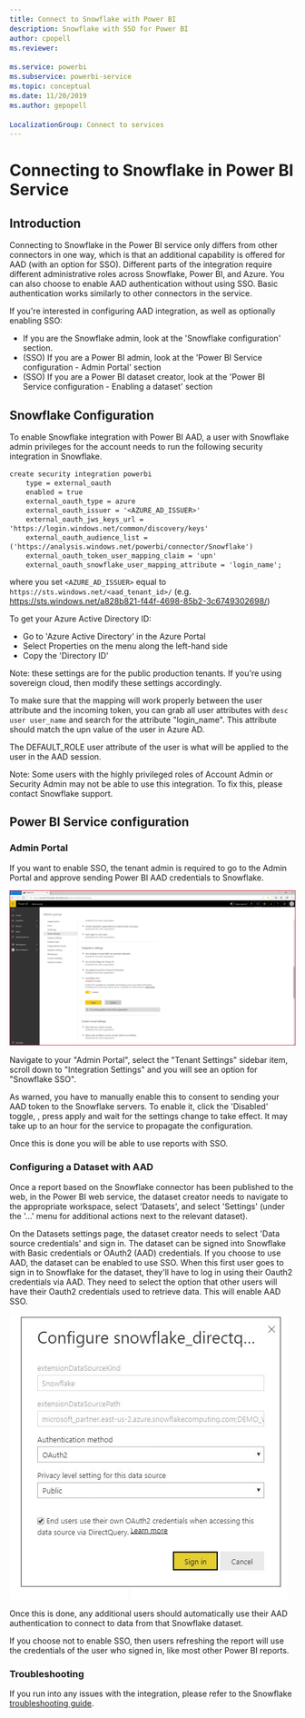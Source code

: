 ```yaml
---
title: Connect to Snowflake with Power BI
description: Snowflake with SSO for Power BI
author: cpopell
ms.reviewer: 

ms.service: powerbi
ms.subservice: powerbi-service
ms.topic: conceptual
ms.date: 11/20/2019
ms.author: gepopell

LocalizationGroup: Connect to services
---
```

#  Connecting to Snowflake in Power BI Service

## Introduction

Connecting to Snowflake in the Power BI service only differs from other connectors in one way, which is that an additional capability is offered for AAD (with an option for SSO). Different parts of the integration require different administrative roles across Snowflake, Power BI, and Azure. You can also choose to enable AAD authentication without using SSO. Basic authentication works similarly to other connectors in the service.

If you're interested in configuring AAD integration, as well as optionally enabling SSO:
* If you are the Snowflake admin, look at the 'Snowflake configuration' section.
* (SSO) If you are a Power BI admin, look at the 'Power BI Service configuration - Admin Portal' section
* (SSO) If you are a Power BI dataset creator, look at the 'Power BI Service configuration - Enabling a dataset' section

## Snowflake Configuration

To enable  Snowflake  integration with Power BI AAD, a user with  Snowflake  admin privileges for the account needs to run the following security integration in  Snowflake.

```
create security integration powerbi
    type = external_oauth
    enabled = true
    external_oauth_type = azure
    external_oauth_issuer = '<AZURE_AD_ISSUER>'
    external_oauth_jws_keys_url = 'https://login.windows.net/common/discovery/keys'
    external_oauth_audience_list = ('https://analysis.windows.net/powerbi/connector/Snowflake')
    external_oauth_token_user_mapping_claim = 'upn'
    external_oauth_snowflake_user_mapping_attribute = 'login_name';
```
where you set ```<AZURE_AD_ISSUER>``` equal to ```https://sts.windows.net/<aad_tenant_id>/``` (e.g. https://sts.windows.net/a828b821-f44f-4698-85b2-3c6749302698/)

To get your Azure Active Directory ID:
* Go to 'Azure Active Directory' in the Azure Portal
* Select Properties on the menu along the left-hand side
* Copy the 'Directory ID'

Note: these settings are for the public production tenants. If you're using sovereign cloud, then modify these settings accordingly.

To make sure that the mapping will work properly between the user attribute and the incoming token, you can grab all user attributes with ```desc user user_name``` and search for the attribute "login_name". This attribute should match the upn value of the user in Azure AD.

The DEFAULT_ROLE user attribute of the user is what will be applied to the user in the AAD session.

Note: Some users with the highly privileged roles of Account Admin or Security Admin may not be able to use this integration. To fix this, please contact  Snowflake  support.

## Power BI Service configuration

### Admin Portal

If you want to enable SSO, the tenant admin is required to go to the Admin Portal and approve sending Power BI AAD credentials to  Snowflake.

![Tenant admin setting for Snowflake SSO](media/service-connect-snowflake/snowflakessotenant.png)

Navigate to your "Admin Portal", select the "Tenant Settings" sidebar item, scroll down to "Integration Settings" and you will see an option for "Snowflake  SSO".

As warned, you have to manually enable this to consent to sending your AAD token to the  Snowflake  servers. To enable it, click the 'Disabled' toggle, , press apply and wait for the settings change to take effect. It may take up to an hour for the service to propagate the configuration.

Once this is done you will be able to use reports with SSO.

### Configuring a Dataset with AAD

Once a report based on the Snowflake connector has been published to the web, in the Power BI web service, the dataset creator needs to navigate to the appropriate workspace, select 'Datasets', and select 'Settings' (under the '...' menu for additional actions next to the relevant dataset).

On the Datasets settings page, the dataset creator needs to select 'Data source credentials' and sign in. The dataset can be signed into Snowflake with Basic credentials or OAuth2 (AAD) credentials. If you choose to use AAD, the dataset can be enabled to use SSO. When this first user goes to sign in to Snowflake  for the dataset, they'll have to log in using their Oauth2 credentials via AAD. They need to select the option that other users will have their Oauth2 credentials used to retrieve data. This will enable AAD SSO.

![Dataset setting for Snowflake SSO](media/service-connect-snowflake/snowflakessocredui.png)

Once this is done, any additional users should automatically use their AAD authentication to connect to data from that Snowflake dataset.

If you choose not to enable SSO, then users refreshing the report will use the credentials of the user who signed in, like most other Power BI reports.

### Troubleshooting

If you run into any issues with the integration, please refer to the Snowflake [troubleshooting guide](https://docs.snowflake.net/manuals/LIMITEDACCESS/oauth-powerbi.html).

